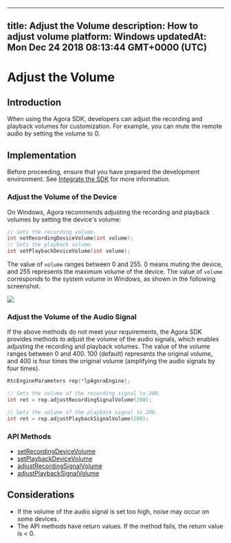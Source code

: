 
---
title: Adjust the Volume
description: How to adjust volume
platform: Windows
updatedAt: Mon Dec 24 2018 08:13:44 GMT+0000 (UTC)
---
# Adjust the Volume
## Introduction

When using the Agora SDK, developers can adjust the recording and playback volumes for customization. For example, you can mute the remote audio by setting the volume to 0.

## Implementation
Before proceeding, ensure that you have prepared the development environment. See [Integrate the SDK](../../en/Voice/windows_video.md) for more information.

### Adjust the Volume of the Device

On Windows, Agora recommends adjusting the recording and playback volumes by setting the device's volume:

```c++
// Sets the recording volume.
int setRecordingDeviceVolume(int volume);
// Sets the playback volume.
int setPlaybackDeviceVolume(int volume);
```

The value of `volume` ranges between 0 and 255. 0 means muting the device, and 255 represents the maximum volume of the device.
The value of `volume` corresponds to the system volume in Windows, as shown in the following screenshot.

![](https://web-cdn.agora.io/docs-files/1542792457096)

### Adjust the Volume of the Audio Signal 

If the above methods do not meet your requirements, the Agora SDK provides methods to adjust the volume of the audio signals, which enables adjusting the recording and playback volumes.
The value of the volume ranges between 0 and 400. 100 (default) represents the original volume, and 400 is four times the original volume (amplifying the audio signals by four times).

```c++
RtcEngineParameters rep(*lpAgoraEngine);

// Sets the volume of the recording signal to 200.
int ret = rep.adjustRecordingSignalVolume(200);

// Sets the volume of the playback signal to 200.
int ret = rep.adjustPlaybackSignalVolume(200);
```

### API Methods

- [setRecordingDeviceVolume](https://docs.agora.io/en/Voice/API%20Reference/cpp/classagora_1_1rtc_1_1_i_audio_device_manager.html#ac24424e86ded2727a532df739ebf8086)
- [setPlaybackDeviceVolume](https://docs.agora.io/en/Voice/API%20Reference/cpp/classagora_1_1rtc_1_1_i_audio_device_manager.html#ac14a1238e83303abed2f36e02fcc9366)
- [adjustRecordingSignalVolume](https://docs.agora.io/en/Voice/API%20Reference/cpp/classagora_1_1rtc_1_1_rtc_engine_parameters.html#aa9e9b5ae052022fe2e81232b9e6e7290)
- [adjustPlaybackSignalVolume](https://docs.agora.io/en/Voice/API%20Reference/cpp/classagora_1_1rtc_1_1_rtc_engine_parameters.html#a8bed09e12b8e2d9934aafad50b77d364)

## Considerations

- If the volume of the audio signal is set too high, noise may occur on some devices.
- The API methods have return values. If the method fails, the return value is < 0.


